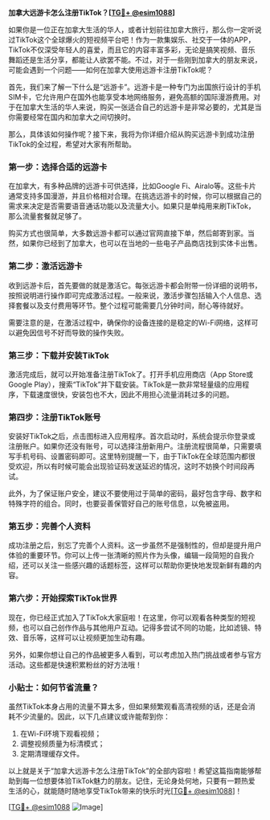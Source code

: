 **加拿大远游卡怎么注册TikTok？[[TG💪+ @esim1088](https://t.me/s/esim1088)]**

如果你是一位正在加拿大生活的华人，或者计划前往加拿大旅行，那么你一定听说过TikTok这个全球爆火的短视频平台吧！作为一款集娱乐、社交于一体的APP，TikTok不仅深受年轻人的喜爱，而且它的内容丰富多彩，无论是搞笑视频、音乐舞蹈还是生活分享，都能让人欲罢不能。不过，对于一些刚到加拿大的朋友来说，可能会遇到一个问题——如何在加拿大使用远游卡注册TikTok呢？

首先，我们来了解一下什么是“远游卡”。远游卡是一种专门为出国旅行设计的手机SIM卡，它允许用户在国外也能享受本地网络服务，避免高额的国际漫游费用。对于在加拿大生活的华人来说，购买一张适合自己的远游卡是非常必要的，尤其是当你需要经常在国内和加拿大之间切换时。

那么，具体该如何操作呢？接下来，我将为你详细介绍从购买远游卡到成功注册TikTok的全过程，希望对大家有所帮助。

### **第一步：选择合适的远游卡**
在加拿大，有多种品牌的远游卡可供选择，比如Google Fi、Airalo等。这些卡片通常支持多国漫游，并且价格相对合理。在挑选远游卡的时候，你可以根据自己的需求来决定是否需要语音通话功能以及流量大小。如果只是单纯用来刷TikTok，那么流量套餐就足够了。

购买方式也很简单，大多数远游卡都可以通过官网直接下单，然后邮寄到家。当然，如果你已经到了加拿大，也可以在当地的一些电子产品商店找到实体卡出售。

### **第二步：激活远游卡**
收到远游卡后，首先要做的就是激活它。每张远游卡都会附带一份详细的说明书，按照说明进行操作即可完成激活过程。一般来说，激活步骤包括输入个人信息、选择套餐以及支付费用等环节。整个过程可能需要几分钟时间，耐心等待就好。

需要注意的是，在激活过程中，确保你的设备连接的是稳定的Wi-Fi网络，这样可以避免因信号不好而导致的操作失败。

### **第三步：下载并安装TikTok**
激活完成后，就可以开始准备注册TikTok了。打开手机应用商店（App Store或Google Play），搜索“TikTok”并下载安装。TikTok是一款非常轻量级的应用程序，下载速度很快，安装包也不大，因此不用担心流量消耗过多的问题。

### **第四步：注册TikTok账号**
安装好TikTok之后，点击图标进入应用程序。首次启动时，系统会提示你登录或注册账户。如果你还没有账号，可以选择注册新用户。注册流程很简单，只需要填写手机号码、设置密码即可。这里特别提醒一下，由于TikTok在全球范围内都很受欢迎，所以有时候可能会出现验证码发送延迟的情况，这时不妨换个时间段再试。

此外，为了保证账户安全，建议不要使用过于简单的密码，最好包含字母、数字和特殊字符的组合。同时，也要妥善保管好自己的账号信息，以免被盗用。

### **第五步：完善个人资料**
成功注册之后，别忘了完善个人资料。这一步虽然不是强制性的，但却是提升用户体验的重要环节。你可以上传一张清晰的照片作为头像，编辑一段简短的自我介绍，还可以关注一些感兴趣的话题标签，这样可以帮助你更快地发现新鲜有趣的内容。

### **第六步：开始探索TikTok世界**
现在，你已经正式加入了TikTok大家庭啦！在这里，你可以观看各种类型的短视频，也可以自己创作作品与其他用户互动。记得多尝试不同的功能，比如滤镜、特效、音乐等，这样可以让视频更加生动有趣。

另外，如果你想让自己的作品被更多人看到，可以考虑加入热门挑战或者参与官方活动。这些都是快速积累粉丝的好方法哦！

### **小贴士：如何节省流量？**
虽然TikTok本身占用的流量不算太多，但如果频繁观看高清视频的话，还是会消耗不少流量的。因此，以下几点建议或许能帮到你：

1. 在Wi-Fi环境下观看视频；
2. 调整视频质量为标清模式；
3. 定期清理缓存文件。

以上就是关于“加拿大远游卡怎么注册TikTok”的全部内容啦！希望这篇指南能够帮助到每一位想要体验TikTok魅力的朋友。记住，无论身处何地，只要有一颗热爱生活的心，就能随时随地享受TikTok带来的快乐时光[[TG💪+ @esim1088](https://t.me/s/esim1088)]！

[[TG💪+ @esim1088](https://t.me/s/esim1088) ![Image](https://i.postimg.cc/4NQfJmqS/Snipaste-2025-05-13-00-14-12.png)]